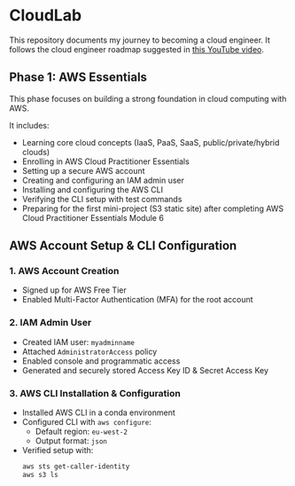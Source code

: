 # CloudLab

This repository documents my journey to becoming a cloud engineer. It follows the cloud engineer roadmap suggested in [this YouTube video](https://www.youtube.com/watch?v=6eroP2XGtTI).

## Phase 1: AWS Essentials
This phase focuses on building a strong foundation in cloud computing with AWS.

It includes:
- Learning core cloud concepts (IaaS, PaaS, SaaS, public/private/hybrid clouds)
- Enrolling in AWS Cloud Practitioner Essentials
- Setting up a secure AWS account
- Creating and configuring an IAM admin user
- Installing and configuring the AWS CLI
- Verifying the CLI setup with test commands
- Preparing for the first mini-project (S3 static site) after completing AWS Cloud Practitioner Essentials Module 6


## AWS Account Setup & CLI Configuration

### 1. AWS Account Creation
- Signed up for AWS Free Tier
- Enabled Multi-Factor Authentication (MFA) for the root account

### 2. IAM Admin User
- Created IAM user: `myadminname`
- Attached `AdministratorAccess` policy
- Enabled console and programmatic access
- Generated and securely stored Access Key ID & Secret Access Key

### 3. AWS CLI Installation & Configuration
- Installed AWS CLI in a conda environment
- Configured CLI with `aws configure`:
  - Default region: `eu-west-2`
  - Output format: `json`
- Verified setup with:
  ```bash
  aws sts get-caller-identity
  aws s3 ls

